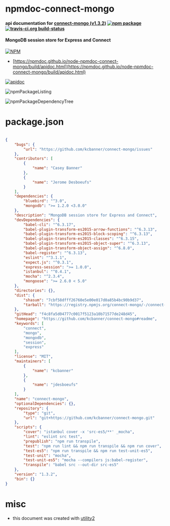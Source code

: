 # npmdoc-connect-mongo

#### api documentation for  [connect-mongo (v1.3.2)](https://github.com/kcbanner/connect-mongo#readme)  [![npm package](https://img.shields.io/npm/v/npmdoc-connect-mongo.svg?style=flat-square)](https://www.npmjs.org/package/npmdoc-connect-mongo) [![travis-ci.org build-status](https://api.travis-ci.org/npmdoc/node-npmdoc-connect-mongo.svg)](https://travis-ci.org/npmdoc/node-npmdoc-connect-mongo)

#### MongoDB session store for Express and Connect

[![NPM](https://nodei.co/npm/connect-mongo.png?downloads=true&downloadRank=true&stars=true)](https://www.npmjs.com/package/connect-mongo)

- [https://npmdoc.github.io/node-npmdoc-connect-mongo/build/apidoc.html](https://npmdoc.github.io/node-npmdoc-connect-mongo/build/apidoc.html)

[![apidoc](https://npmdoc.github.io/node-npmdoc-connect-mongo/build/screenCapture.buildCi.browser.%252Ftmp%252Fbuild%252Fapidoc.html.png)](https://npmdoc.github.io/node-npmdoc-connect-mongo/build/apidoc.html)

![npmPackageListing](https://npmdoc.github.io/node-npmdoc-connect-mongo/build/screenCapture.npmPackageListing.svg)

![npmPackageDependencyTree](https://npmdoc.github.io/node-npmdoc-connect-mongo/build/screenCapture.npmPackageDependencyTree.svg)



# package.json

```json

{
    "bugs": {
        "url": "https://github.com/kcbanner/connect-mongo/issues"
    },
    "contributors": [
        {
            "name": "Casey Banner"
        },
        {
            "name": "Jerome Desboeufs"
        }
    ],
    "dependencies": {
        "bluebird": "^3.0",
        "mongodb": ">= 1.2.0 <3.0.0"
    },
    "description": "MongoDB session store for Express and Connect",
    "devDependencies": {
        "babel-cli": "^6.3.17",
        "babel-plugin-transform-es2015-arrow-functions": "^6.3.13",
        "babel-plugin-transform-es2015-block-scoping": "^6.3.13",
        "babel-plugin-transform-es2015-classes": "^6.3.15",
        "babel-plugin-transform-es2015-object-super": "^6.3.13",
        "babel-plugin-transform-object-assign": "^6.8.0",
        "babel-register": "^6.3.13",
        "eslint": "^3.1.1",
        "expect.js": "^0.3.1",
        "express-session": ">= 1.0.0",
        "istanbul": "^0.4.1",
        "mocha": "^2.3.4",
        "mongoose": ">= 2.6.0 < 5.0"
    },
    "directories": {},
    "dist": {
        "shasum": "7cbf58dfff26760e5e00e017d0a85b4bc90b9d37",
        "tarball": "https://registry.npmjs.org/connect-mongo/-/connect-mongo-1.3.2.tgz"
    },
    "gitHead": "f4c8fa5d04777c0017f5123a10b71577de248d45",
    "homepage": "https://github.com/kcbanner/connect-mongo#readme",
    "keywords": [
        "connect",
        "mongo",
        "mongodb",
        "session",
        "express"
    ],
    "license": "MIT",
    "maintainers": [
        {
            "name": "kcbanner"
        },
        {
            "name": "jdesboeufs"
        }
    ],
    "name": "connect-mongo",
    "optionalDependencies": {},
    "repository": {
        "type": "git",
        "url": "git+https://github.com/kcbanner/connect-mongo.git"
    },
    "scripts": {
        "cover": "istanbul cover -x 'src-es5/**' _mocha",
        "lint": "eslint src test",
        "prepublish": "npm run transpile",
        "test": "npm run lint && npm run transpile && npm run cover",
        "test-es5": "npm run transpile && npm run test-unit-es5",
        "test-unit": "mocha",
        "test-unit-es5": "mocha --compilers js:babel-register",
        "transpile": "babel src --out-dir src-es5"
    },
    "version": "1.3.2",
    "bin": {}
}
```



# misc
- this document was created with [utility2](https://github.com/kaizhu256/node-utility2)
